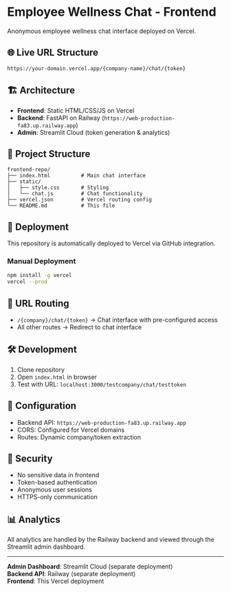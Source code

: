 # Employee Wellness Chat - Frontend

Anonymous employee wellness chat interface deployed on Vercel.

## 🌐 Live URL Structure
```
https://your-domain.vercel.app/{company-name}/chat/{token}
```

## 🏗️ Architecture
- **Frontend**: Static HTML/CSS/JS on Vercel
- **Backend**: FastAPI on Railway (`https://web-production-fa83.up.railway.app`)
- **Admin**: Streamlit Cloud (token generation & analytics)

## 📁 Project Structure
```
frontend-repo/
├── index.html          # Main chat interface
├── static/
│   ├── style.css       # Styling
│   └── chat.js         # Chat functionality
├── vercel.json         # Vercel routing config
└── README.md           # This file
```

## 🚀 Deployment
This repository is automatically deployed to Vercel via GitHub integration.

### Manual Deployment
```bash
npm install -g vercel
vercel --prod
```

## 🔗 URL Routing
- `/{company}/chat/{token}` → Chat interface with pre-configured access
- All other routes → Redirect to chat interface

## 🛠️ Development
1. Clone repository
2. Open `index.html` in browser
3. Test with URL: `localhost:3000/testcompany/chat/testtoken`

## 🔧 Configuration
- Backend API: `https://web-production-fa83.up.railway.app`
- CORS: Configured for Vercel domains
- Routes: Dynamic company/token extraction

## 🔐 Security
- No sensitive data in frontend
- Token-based authentication
- Anonymous user sessions
- HTTPS-only communication

## 📊 Analytics
All analytics are handled by the Railway backend and viewed through the Streamlit admin dashboard.

---

**Admin Dashboard**: Streamlit Cloud (separate deployment)  
**Backend API**: Railway (separate deployment)  
**Frontend**: This Vercel deployment
